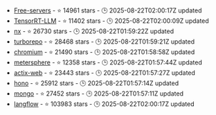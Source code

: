 - [Free-servers](https://github.com/Pawdroid/Free-servers) - ⭐ 14961 stars - 🕒 2025-08-22T02:00:17Z updated
- [TensorRT-LLM](https://github.com/NVIDIA/TensorRT-LLM) - ⭐ 11402 stars - 🕒 2025-08-22T02:00:09Z updated
- [nx](https://github.com/nrwl/nx) - ⭐ 26730 stars - 🕒 2025-08-22T01:59:22Z updated
- [turborepo](https://github.com/vercel/turborepo) - ⭐ 28468 stars - 🕒 2025-08-22T01:59:21Z updated
- [chromium](https://github.com/chromium/chromium) - ⭐ 21490 stars - 🕒 2025-08-22T01:58:58Z updated
- [metersphere](https://github.com/metersphere/metersphere) - ⭐ 12358 stars - 🕒 2025-08-22T01:57:44Z updated
- [actix-web](https://github.com/actix/actix-web) - ⭐ 23443 stars - 🕒 2025-08-22T01:57:27Z updated
- [hono](https://github.com/honojs/hono) - ⭐ 25912 stars - 🕒 2025-08-22T01:57:14Z updated
- [mongo](https://github.com/mongodb/mongo) - ⭐ 27452 stars - 🕒 2025-08-22T01:57:11Z updated
- [langflow](https://github.com/langflow-ai/langflow) - ⭐ 103983 stars - 🕒 2025-08-22T02:00:17Z updated
